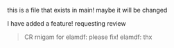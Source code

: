 this is a file that exists in main! maybe it will be changed

I have added a feature! requesting review
> CR rnigam for elamdf: please fix!
> elamdf: thx
> 

